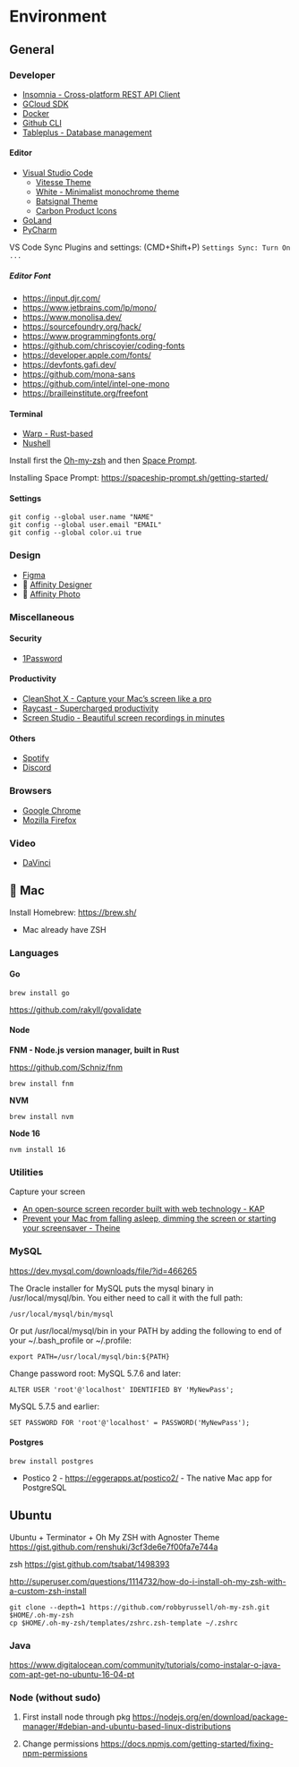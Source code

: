 # Environment

## General

### Developer

- [Insomnia - Cross-platform REST API Client](https://insomnia.rest/)
- [GCloud SDK](https://cloud.google.com/sdk/downloads)
- [Docker](https://www.docker.com/get-started)
- [Github CLI](https://cli.github.com/)
- [Tableplus - Database management](https://www.tableplus.com/)

#### Editor

- [Visual Studio Code](https://code.visualstudio.com/)
  - [Vitesse Theme](https://marketplace.visualstudio.com/items?itemName=antfu.theme-vitesse)
  - [White - Minimalist monochrome theme](https://marketplace.visualstudio.com/items?itemName=arthurwhite.White)
  - [Batsignal Theme](https://github.com/natew/batsignal)
  - [Carbon Product Icons](https://marketplace.visualstudio.com/items?itemName=antfu.icons-carbon)
- [GoLand](https://www.jetbrains.com/go/)
- [PyCharm](https://www.jetbrains.com/pycharm/)

VS Code Sync Plugins and settings: (CMD+Shift+P) `Settings Sync: Turn On ...` 

##### Editor Font

- https://input.djr.com/
- https://www.jetbrains.com/lp/mono/
- https://www.monolisa.dev/
- https://sourcefoundry.org/hack/
- https://www.programmingfonts.org/
- https://github.com/chriscoyier/coding-fonts
- https://developer.apple.com/fonts/
- https://devfonts.gafi.dev/
- https://github.com/mona-sans
- https://github.com/intel/intel-one-mono
- https://brailleinstitute.org/freefont

#### Terminal

- [Warp - Rust-based](https://www.warp.dev/)
- [Nushell](https://www.nushell.sh/)

Install first the [Oh-my-zsh](https://github.com/robbyrussell/oh-my-zsh) and then [Space Prompt](https://github.com/denysdovhan/spaceship-prompt).

Installing Space Prompt: https://spaceship-prompt.sh/getting-started/ 



#### Settings

```shell
git config --global user.name "NAME"
git config --global user.email "EMAIL"
git config --global color.ui true
```

### Design

- [Figma](https://www.figma.com/downloads/)
- :apple: [Affinity Designer](https://affinity.serif.com/en-us/designer/)
- :apple: [Affinity Photo](https://affinity.serif.com/en-us/photo/)

### Miscellaneous

#### Security 
- [1Password](https://1password.com/)

#### Productivity
- [CleanShot X - Capture your Mac’s screen like a pro](https://getcleanshot.com/)
- [Raycast - Supercharged productivity](https://www.raycast.com/)
- [Screen Studio - Beautiful screen recordings in minutes](https://www.screen.studio/)

#### Others
- [Spotify](https://www.spotify.com/ca-en/download/other/)
- [Discord](https://discord.com/download)

### Browsers

- [Google Chrome](https://www.google.ca/chrome/)
- [Mozilla Firefox](https://www.mozilla.org/en-CA/firefox/new/)

### Video

- [DaVinci](https://www.blackmagicdesign.com/products/davinciresolve)

## :apple: Mac

Install Homebrew: https://brew.sh/

- Mac already have ZSH

### Languages

#### Go

```shell
brew install go
```

https://github.com/rakyll/govalidate

#### Node

**FNM - Node.js version manager, built in Rust**

https://github.com/Schniz/fnm

```shell
brew install fnm
```

**NVM**

```shell
brew install nvm
```

**Node 16**

```shell
nvm install 16
```

### Utilities

Capture your screen
- [An open-source screen recorder built with web technology - KAP](https://getkap.co/)
- [Prevent your Mac from falling asleep, dimming the screen or starting your screensaver - Theine](https://apps.apple.com/app/theine/id955848755?mt=12)

### MySQL

https://dev.mysql.com/downloads/file/?id=466265

The Oracle installer for MySQL puts the mysql binary in /usr/local/mysql/bin. You either need to call it with the full path:

```shell
/usr/local/mysql/bin/mysql
```
Or put /usr/local/mysql/bin in your PATH by adding the following to end of your ~/.bash_profile or ~/.profile:

```shell
export PATH=/usr/local/mysql/bin:${PATH}
```

Change password root:
MySQL 5.7.6 and later:
```
ALTER USER 'root'@'localhost' IDENTIFIED BY 'MyNewPass';
```
MySQL 5.7.5 and earlier:
```
SET PASSWORD FOR 'root'@'localhost' = PASSWORD('MyNewPass');
```

#### Postgres

```shell
brew install postgres
```

- Postico 2 - https://eggerapps.at/postico2/ - The native Mac app for PostgreSQL


## Ubuntu

Ubuntu + Terminator + Oh My ZSH with Agnoster Theme
https://gist.github.com/renshuki/3cf3de6e7f00fa7e744a

zsh
https://gist.github.com/tsabat/1498393

http://superuser.com/questions/1114732/how-do-i-install-oh-my-zsh-with-a-custom-zsh-install

```shell script
git clone --depth=1 https://github.com/robbyrussell/oh-my-zsh.git $HOME/.oh-my-zsh
cp $HOME/.oh-my-zsh/templates/zshrc.zsh-template ~/.zshrc
```

### Java
https://www.digitalocean.com/community/tutorials/como-instalar-o-java-com-apt-get-no-ubuntu-16-04-pt

### Node (without sudo)

1. First install node through pkg
https://nodejs.org/en/download/package-manager/#debian-and-ubuntu-based-linux-distributions

2. Change permissions 
https://docs.npmjs.com/getting-started/fixing-npm-permissions
